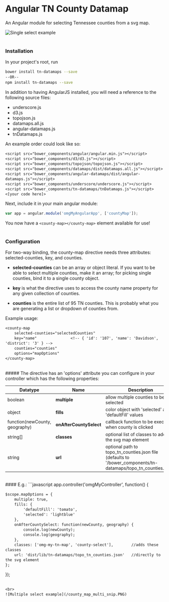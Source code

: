 # Angular TN County Datamap

An Angular module for selecting Tennessee counties from a svg map.

![Single select example](/county_map_single_snip.PNG)
<br>
<br>

### Installation

In your project's root, run
```bash
bower install tn-datamaps --save
--OR--
npm install tn-datamaps --save
```

In addition to having AngularJS installed, you will need a reference to the following source files:

* underscore.js
* d3.js
* topojson.js
* datamaps.all.js
* angular-datamaps.js
* tnDatamaps.js

An example order could look like so:

```
<script src="bower_components/angular/angular.min.js"></script>
<script src="bower_components/d3/d3.js"></script>
<script src="bower_components/topojson/topojson.js"></script>
<script src="bower_components/datamaps/dist/datamaps.all.js"></script>
<script src="bower_components/angular-datamaps/dist/angular-datamaps.js"></script>
<script src="bower_components/underscore/underscore.js"></script>
<script src="bower_components/tn-datamaps/tnDatamaps.js"></script>
<[your code here]>
```

Next, include it in your main angular module:
```javascript
var app = angular.module('omgMyAngularApp', ['countyMap']);
```

You now have a ```<county-map></county-map>``` element available for use!
<br>
<br>
### Configuration

For two-way binding, the county-map directive needs three attributes: selected-counties, key, and counties.

- **selected-counties** can be an array or object literal. If you want to be able to select multiple counties, make it an
array; for picking single counties, bind it to a single county object.

- **key** is what the directive uses to access the county name property for any given collection of counties.

- **counties** is the entire list of 95 TN counties. This is probably what you are generating a list or dropdown of counties from.

Example usage:
```
<county-map
    selected-counties="selectedCounties"
    key="name"               <!-- { 'id': '107', 'name': 'Davidson', 'district': '3' } -->
    counties="counties"
    options="mapOptions"
</county-map>
```

<br>
##### The directive has an 'options' attribute you can configure in your controller which has the following properties:

| Datatype                       | Name                    | Description                                             |
| ------------------------------ | ----------------------- | ------------------------------------------------------- |
| boolean                        | **multiple**            | allow multiple counties to be selected                  |
| object                         | **fills**               | color object with 'selected' and 'defaultFill' values   |
| function(newCounty, geography) | **onAfterCountySelect** | callback function to be executed when county is clicked |
| string[]                       | **classes**             | optional list of classes to add to the svg map element  |
| string                         | **url**                 | optional path to topo_tn_counties.json file (defaults to '/bower_components/tn-datamaps/topo_tn_counties.json') |

<br>
#### E.g.:
```javascript
app.controller('omgMyController', function() {

    $scope.mapOptions = {
        multiple: true,
        fills: {
            'defaultFill': 'tomato',
            'selected': 'lightblue'
        },
        onAfterCountySelect: function(newCounty, geography) {
            console.log(newCounty);
            console.log(geography);
        },
        classes: ['omg-my-tn-map', 'county-select'],        //adds these classes
        url: 'dist/lib/tn-datamaps/topo_tn_counties.json'   //directly to the svg element
    };
});
```

<br>
![Multiple select example](/county_map_multi_snip.PNG)
